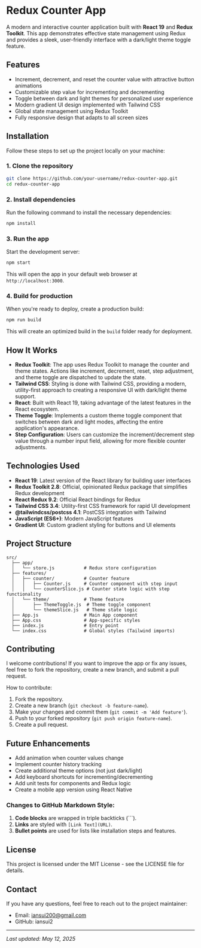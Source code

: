 # Redux Counter App

A modern and interactive counter application built with **React 19** and **Redux Toolkit**. This app demonstrates effective state management using Redux and provides a sleek, user-friendly interface with a dark/light theme toggle feature.

## Features

- Increment, decrement, and reset the counter value with attractive button animations
- Customizable step value for incrementing and decrementing
- Toggle between dark and light themes for personalized user experience
- Modern gradient UI design implemented with Tailwind CSS
- Global state management using Redux Toolkit
- Fully responsive design that adapts to all screen sizes

## Installation

Follow these steps to set up the project locally on your machine:

### 1. Clone the repository

```bash
git clone https://github.com/your-username/redux-counter-app.git
cd redux-counter-app
```

### 2. Install dependencies

Run the following command to install the necessary dependencies:

```bash
npm install
```

### 3. Run the app

Start the development server:

```bash
npm start
```

This will open the app in your default web browser at `http://localhost:3000`.

### 4. Build for production

When you're ready to deploy, create a production build:

```bash
npm run build
```

This will create an optimized build in the `build` folder ready for deployment.

## How It Works

* **Redux Toolkit**: The app uses Redux Toolkit to manage the counter and theme states. Actions like increment, decrement, reset, step adjustment, and theme toggle are dispatched to update the state.
* **Tailwind CSS**: Styling is done with Tailwind CSS, providing a modern, utility-first approach to creating a responsive UI with dark/light theme support.
* **React**: Built with React 19, taking advantage of the latest features in the React ecosystem.
* **Theme Toggle**: Implements a custom theme toggle component that switches between dark and light modes, affecting the entire application's appearance.
* **Step Configuration**: Users can customize the increment/decrement step value through a number input field, allowing for more flexible counter adjustments.

## Technologies Used

* **React 19**: Latest version of the React library for building user interfaces
* **Redux Toolkit 2.8**: Official, opinionated Redux package that simplifies Redux development
* **React Redux 9.2**: Official React bindings for Redux
* **Tailwind CSS 3.4**: Utility-first CSS framework for rapid UI development
* **@tailwindcss/postcss 4.1**: PostCSS integration with Tailwind
* **JavaScript (ES6+)**: Modern JavaScript features
* **Gradient UI**: Custom gradient styling for buttons and UI elements

## Project Structure

```
src/
  ├── app/
  │   └── store.js           # Redux store configuration
  ├── features/
  │   ├── counter/           # Counter feature
  │   │   ├── Counter.js     # Counter component with step input
  │   │   └── counterSlice.js # Counter state logic with step functionality
  │   └── theme/             # Theme feature
  │       ├── ThemeToggle.js  # Theme toggle component
  │       └── themeSlice.js   # Theme state logic
  ├── App.js                 # Main App component
  ├── App.css                # App-specific styles
  ├── index.js               # Entry point
  └── index.css              # Global styles (Tailwind imports)
```

## Contributing

I welcome contributions! If you want to improve the app or fix any issues, feel free to fork the repository, create a new branch, and submit a pull request.

How to contribute:

1. Fork the repository.
2. Create a new branch (`git checkout -b feature-name`).
3. Make your changes and commit them (`git commit -m 'Add feature'`).
4. Push to your forked repository (`git push origin feature-name`).
5. Create a pull request.

## Future Enhancements

- Add animation when counter values change
- Implement counter history tracking
- Create additional theme options (not just dark/light)
- Add keyboard shortcuts for incrementing/decrementing
- Add unit tests for components and Redux logic
- Create a mobile app version using React Native


### Changes to GitHub Markdown Style:

1. **Code blocks** are wrapped in triple backticks (```).
2. **Links** are styled with `[Link Text](URL)`.
3. **Bullet points** are used for lists like installation steps and features.

## License

This project is licensed under the MIT License - see the LICENSE file for details.

## Contact

If you have any questions, feel free to reach out to the project maintainer:

* Email: iansui200@gmail.com
* GitHub: iansui2

---

*Last updated: May 12, 2025*
